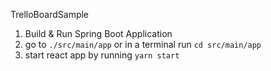 TrelloBoardSample

1. Build & Run Spring Boot Application
2. go to `./src/main/app` or in a terminal run `cd src/main/app`
3. start react app by running `yarn start`